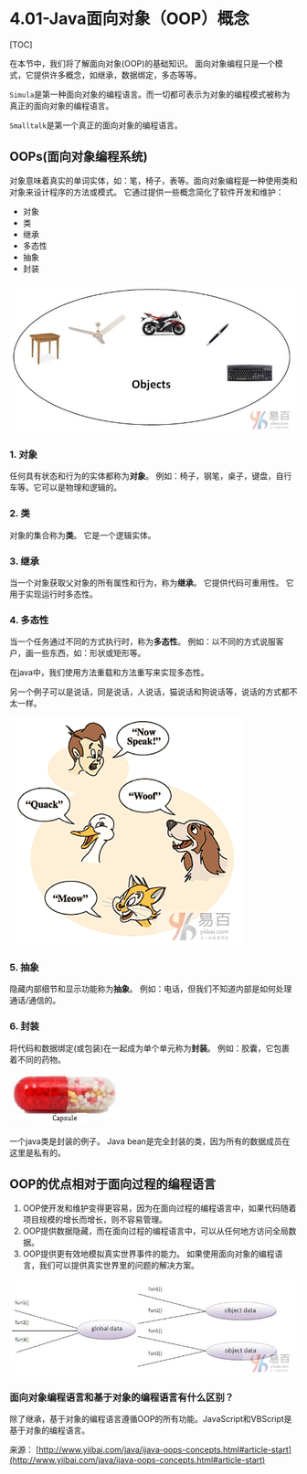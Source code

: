 # 4.01-Java面向对象（OOP）概念

[TOC]

在本节中，我们将了解面向对象(OOP)的基础知识。 面向对象编程只是一个模式，它提供许多概念，如继承，数据绑定，多态等等。

`Simula`是第一种面向对象的编程语言。而一切都可表示为对象的编程模式被称为真正的面向对象的编程语言。

`Smalltalk`是第一个真正的面向对象的编程语言。

## OOPs(面向对象编程系统)

对象意味着真实的单词实体，如：笔，椅子，表等。面向对象编程是一种使用类和对象来设计程序的方法或模式。 它通过提供一些概念简化了软件开发和维护：

- 对象
- 类
- 继承
- 多态性
- 抽象
- 封装

![img](images/678110340_95959.jpg)

### 1. 对象

任何具有状态和行为的实体都称为**对象**。 例如：椅子，钢笔，桌子，键盘，自行车等。它可以是物理和逻辑的。

### 2. 类

对象的集合称为**类**。 它是一个逻辑实体。

### 3. 继承

当一个对象获取父对象的所有属性和行为，称为**继承**。 它提供代码可重用性。 它用于实现运行时多态性。

### 4. 多态性

当一个任务通过不同的方式执行时，称为**多态性**。 例如：以不同的方式说服客户，画一些东西，如：形状或矩形等。

在java中，我们使用方法重载和方法重写来实现多态性。

另一个例子可以是说话，同是说话，人说话，猫说话和狗说话等，说话的方式都不太一样。

![img](images/762110339_26558.gif)

### 5. 抽象

隐藏内部细节和显示功能称为**抽象**。 例如：电话，但我们不知道内部是如何处理通话/通信的。

### 6. 封装

将代码和数据绑定(或包装)在一起成为单个单元称为**封装**。 例如：胶囊，它包裹着不同的药物。

![img](images/821110345_36619.jpg)

一个java类是封装的例子。 Java bean是完全封装的类，因为所有的数据成员在这里是私有的。

## OOP的优点相对于面向过程的编程语言

1. OOP使开发和维护变得更容易，因为在面向过程的编程语言中，如果代码随着项目规模的增长而增长，则不容易管理。
2. OOP提供数据隐藏，而在面向过程的编程语言中，可以从任何地方访问全局数据。
3. OOP提供更有效地模拟真实世界事件的能力。 如果使用面向对象的编程语言，我们可以提供真实世界里的问题的解决方案。

![img](images/507110351_80525.png)

### 面向对象编程语言和基于对象的编程语言有什么区别？

除了继承，基于对象的编程语言遵循OOP的所有功能。JavaScript和VBScript是基于对象的编程语言。

来源： [http://www.yiibai.com/java/ijava-oops-concepts.html#article-start](http://www.yiibai.com/java/ijava-oops-concepts.html#article-start)